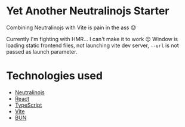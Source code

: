 # Yet Another Neutralinojs Starter

Combining Neutralinojs with Vite is pain in the ass 😓

Currently I'm fighting with HMR... I can't make it to work 😑
Window is loading static frontend files, not launching vite dev server, `--url` is not passed as launch parameter.

# Technologies used

- [Neutralinojs](https://neutralino.js.org/)
- [React](https://react.dev/)
- [TypeScript](https://www.typescriptlang.org/)
- [Vite](https://vitejs.dev/)
- [BUN](https://bun.sh/)
